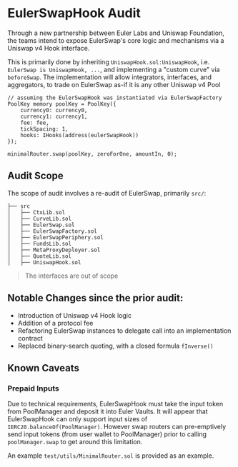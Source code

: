 # EulerSwapHook Audit

Through a new partnership between Euler Labs and Uniswap Foundation, the teams intend to expose EulerSwap's core logic and mechanisms via a Uniswap v4 Hook interface.

This is primarily done by inheriting `UniswapHook.sol:UniswapHook`, i.e. `EulerSwap is UniswapHook, ...`, and implementing a "custom curve" via `beforeSwap`. The implementation will allow integrators, interfaces, and aggregators, to trade on EulerSwap as-if it is any other Uniswap v4 Pool

```solidity
// assuming the EulerSwapHook was instantiated via EulerSwapFactory
PoolKey memory poolKey = PoolKey({
    currency0: currency0,
    currency1: currency1,
    fee: fee,
    tickSpacing: 1,
    hooks: IHooks(address(eulerSwapHook))
});

minimalRouter.swap(poolKey, zeroForOne, amountIn, 0);
```


## Audit Scope

The scope of audit involves a re-audit of EulerSwap, primarily `src/`:

```
├── src
│   ├── CtxLib.sol
│   ├── CurveLib.sol
│   ├── EulerSwap.sol
│   ├── EulerSwapFactory.sol
│   ├── EulerSwapPeriphery.sol
│   ├── FundsLib.sol
│   ├── MetaProxyDeployer.sol
│   ├── QuoteLib.sol
│   ├── UniswapHook.sol
```

> The interfaces are out of scope

## Notable Changes since the prior audit:

* Introduction of Uniswap v4 Hook logic
* Addition of a protocol fee
* Refactoring EulerSwap instances to delegate call into an implementation contract
* Replaced binary-search quoting, with a closed formula `fInverse()`

## Known Caveats

### Prepaid Inputs

Due to technical requirements, EulerSwapHook must take the input token from PoolManager and deposit it into Euler Vaults. It will appear that EulerSwapHook can only support input sizes of `IERC20.balanceOf(PoolManager)`. However swap routers can pre-emptively send input tokens (from user wallet to PoolManager) prior to calling `poolManager.swap` to get around this limitation.

An example `test/utils/MinimalRouter.sol` is provided as an example.
